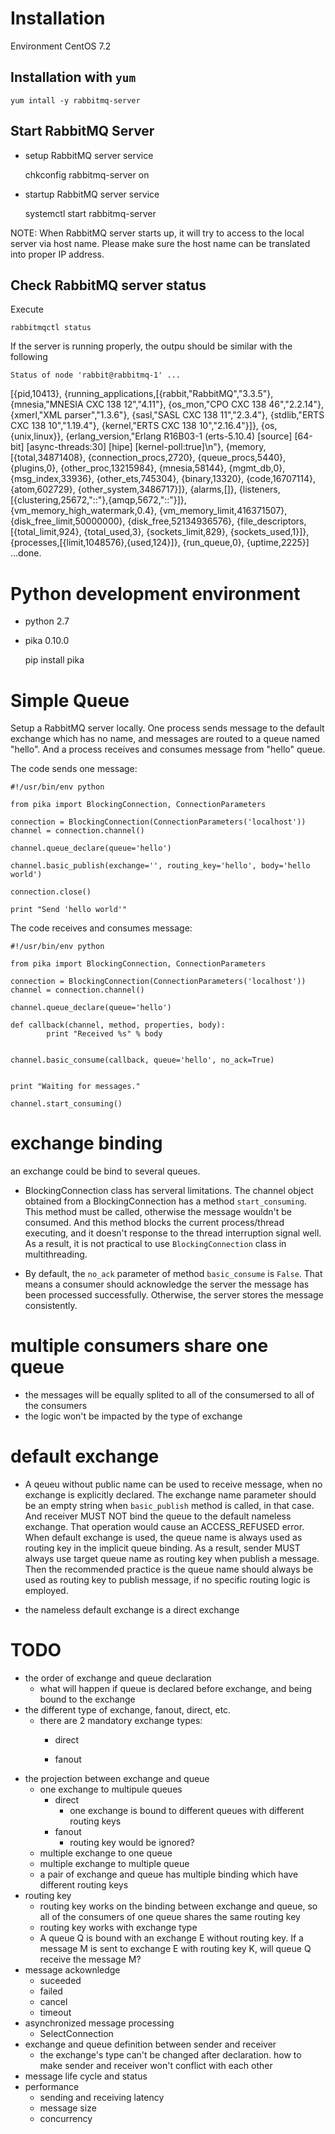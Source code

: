 # Installation

Environment CentOS 7.2

## Installation with `yum`

    yum intall -y rabbitmq-server

## Start RabbitMQ Server

- setup RabbitMQ server service

    chkconfig rabbitmq-server on

- startup RabbitMQ server service

    systemctl start rabbitmq-server

NOTE: When RabbitMQ server starts up, it will try to access to the local server
via host name. Please make sure the host name can be translated into proper
IP address. 

## Check RabbitMQ server status

Execute 

    rabbitmqctl status

If the server is running properly, the outpu should
be similar with the following

    Status of node 'rabbit@rabbitmq-1' ...
[{pid,10413},
     {running_applications,[{rabbit,"RabbitMQ","3.3.5"},
                            {mnesia,"MNESIA  CXC 138 12","4.11"},
                            {os_mon,"CPO  CXC 138 46","2.2.14"},
                            {xmerl,"XML parser","1.3.6"},
                            {sasl,"SASL  CXC 138 11","2.3.4"},
                            {stdlib,"ERTS  CXC 138 10","1.19.4"},
                            {kernel,"ERTS  CXC 138 10","2.16.4"}]},
     {os,{unix,linux}},
     {erlang_version,"Erlang R16B03-1 (erts-5.10.4) [source] [64-bit] [async-threads:30] [hipe] [kernel-poll:true]\n"},
     {memory,[{total,34871408},
              {connection_procs,2720},
              {queue_procs,5440},
              {plugins,0},
              {other_proc,13215984},
              {mnesia,58144},
              {mgmt_db,0},
              {msg_index,33936},
              {other_ets,745304},
              {binary,13320},
              {code,16707114},
              {atom,602729},
              {other_system,3486717}]},
     {alarms,[]},
     {listeners,[{clustering,25672,"::"},{amqp,5672,"::"}]},
     {vm_memory_high_watermark,0.4},
     {vm_memory_limit,416371507},
     {disk_free_limit,50000000},
     {disk_free,52134936576},
     {file_descriptors,[{total_limit,924},
                        {total_used,3},
                        {sockets_limit,829},
                        {sockets_used,1}]},
     {processes,[{limit,1048576},{used,124}]},
     {run_queue,0},
     {uptime,2225}]
    ...done.


# Python development environment

- python 2.7
- pika 0.10.0

    pip install pika

# Simple Queue

Setup a RabbitMQ server locally. One process sends message to the default
exchange which has no name, and messages are routed to a queue named "hello".
And a process receives and consumes message from "hello" queue.

The code sends one message:

    #!/usr/bin/env python

    from pika import BlockingConnection, ConnectionParameters

    connection = BlockingConnection(ConnectionParameters('localhost'))
    channel = connection.channel()

    channel.queue_declare(queue='hello')

    channel.basic_publish(exchange='', routing_key='hello', body='hello world')

    connection.close()

    print "Send 'hello world'"

The code receives and consumes message: 

    #!/usr/bin/env python
    
    from pika import BlockingConnection, ConnectionParameters
    
    connection = BlockingConnection(ConnectionParameters('localhost'))
    channel = connection.channel()
    
    channel.queue_declare(queue='hello')
    
    def callback(channel, method, properties, body):
            print "Received %s" % body
    
    
    channel.basic_consume(callback, queue='hello', no_ack=True)
    
    
    print "Waiting for messages."
    
    channel.start_consuming()

# exchange binding

an exchange could be bind to several queues.

- BlockingConnection class has serveral limitations. The channel object
    obtained from a BlockingConnection has a method `start_consuming`. This 
    method must be called, otherwise the message wouldn't be consumed. And
    this method blocks the current process/thread executing, and it doesn't 
    response to the thread interruption signal well. As a result, it is not 
    practical to use `BlockingConnection` class in multithreading.

- By default, the `no_ack` parameter of method `basic_consume` is `False`. That
    means a consumer should acknowledge the server the message has been 
    processed successfully. Otherwise, the server stores the message 
    consistently.

# multiple consumers share one queue

- the messages will be equally splited to all of the consumersed to all of the
    consumers
- the logic won't be impacted by the type of exchange

# default exchange

- A qeueu without public name can be used to receive message, when no exchange
    is explicitly declared. The exchange name parameter should be an empty
    string when `basic_publish` method is called, in that case. And receiver
    MUST NOT bind the queue to the default nameless exchange. That operation
    would cause an ACCESS_REFUSED error. When default exchange is used, the
    queue name is always used as routing key in the implicit queue binding. As
    a result, sender MUST always use target queue name as routing key when
    publish a message. Then the recommended practice is the queue name should 
    always be used as routing key to publish message, if no specific routing
    logic is employed. 

- the nameless default exchange is a direct exchange

# TODO
- the order of exchange and queue declaration
    - what will happen if queue is declared before exchange, and being bound to
        the exchange
- the different type of exchange, fanout, direct, etc.
    - there are 2 mandatory exchange types:
        - direct

            

        - fanout
- the projection between exchange and queue 
    - one exchange to multipule queues
        - direct
            - one exchange is bound to different queues with different routing
                keys
        - fanout
            - routing key would be ignored?
    - multiple exchange to one queue
    - multiple exchange to multiple queue
    - a pair of exchange and queue has multiple binding which have different
        routing keys
- routing key
    - routing key works on the binding between exchange and queue, so all of the
        consumers of one queue shares the same routing key
    - routing key works with exchange type
    - A queue Q is bound with an exchange E without routing key. If a message M
        is sent to exchange E with routing key K, will queue Q receive the
        message M?
- message ackownledge
    - suceeded
    - failed
    - cancel
    - timeout
- asynchronized message processing
    - SelectConnection
- exchange and queue definition between sender and receiver
    - the exchange's type can't be changed after declaration. how to make sender
    and receiver won't conflict with each other
- message life cycle and status 
- performance
    - sending and receiving latency
    - message size
    - concurrency